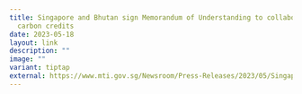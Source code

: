 ```yaml
---
title: Singapore and Bhutan sign Memorandum of Understanding to collaborate on
  carbon credits
date: 2023-05-18
layout: link
description: ""
image: ""
variant: tiptap
external: https://www.mti.gov.sg/Newsroom/Press-Releases/2023/05/Singapore-and-Bhutan-sign-Memorandum-of-Understanding-to-collaborate-on-carbon-credits
---
```

